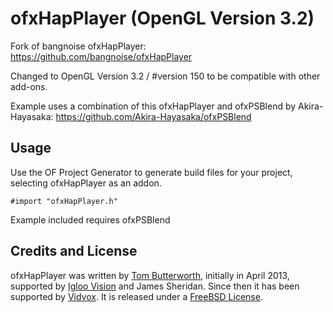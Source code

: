 ofxHapPlayer (OpenGL Version 3.2)
============

Fork of bangnoise ofxHapPlayer: https://github.com/bangnoise/ofxHapPlayer

Changed to OpenGL Version 3.2 / #version 150 to be compatible with other add-ons.

Example uses a combination of this ofxHapPlayer and ofxPSBlend by Akira-Hayasaka: https://github.com/Akira-Hayasaka/ofxPSBlend

Usage
-----

Use the OF Project Generator to generate build files for your project, selecting ofxHapPlayer as an addon.

    #import "ofxHapPlayer.h"

Example included requires ofxPSBlend
    
Credits and License
-------------------

ofxHapPlayer was written by [Tom Butterworth](http://kriss.cx/tom), initially in April 2013, supported by [Igloo Vision](http://www.igloovision.com/) and James Sheridan. Since then it has been supported by [Vidvox](http://vidvox.net/). It is released under a [FreeBSD License](http://github.com/bangnoise/ofxHapPlayer/blob/master/LICENSE).
